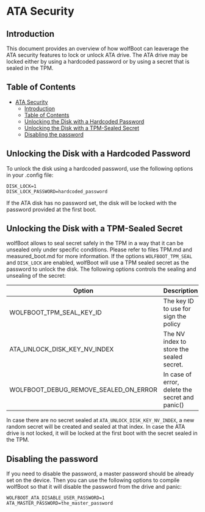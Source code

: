 # ATA Security

## Introduction
This document provides an overview of how wolfBoot can leaverage the ATA security features to lock or unlock ATA drive.
The ATA drive may be locked either by using a hardcoded password or by using a secret that is sealed in the TPM.

## Table of Contents
- [ATA Security](#ata-security)
  - [Introduction](#introduction)
  - [Table of Contents](#table-of-contents)
  - [Unlocking the Disk with a Hardcoded Password](#unlocking-the-disk-with-a-hardcoded-password)
  - [Unlocking the Disk with a TPM-Sealed Secret](#unlocking-the-disk-with-a-tpm-sealed-secret)
  - [Disabling the password](#disabling-the-password)

## Unlocking the Disk with a Hardcoded Password
To unlock the disk using a hardcoded password, use the following options in your .config file:
```
DISK_LOCK=1
DISK_LOCK_PASSWORD=hardcoded_password
```
If the ATA disk has no password set, the disk will be locked with the password provided at the first boot.

## Unlocking the Disk with a TPM-Sealed Secret
wolfBoot allows to seal secret safely in the TPM in a way that it can be unsealed only under specific conditions. Please refer to files TPM.md and measured_boot.md for more information. 
If the options `WOLFBOOT_TPM_SEAL` and `DISK_LOCK` are enabled, wolfBoot will use a TPM sealed secret as the password to unlock the disk. The following options controls the sealing and unsealing of the secret:

| Option | Description |
|--------|-------------|
| WOLFBOOT_TPM_SEAL_KEY_ID| The key ID to use for sign the policy |
| ATA_UNLOCK_DISK_KEY_NV_INDEX | The NV index to store the sealed secret. |
| WOLFBOOT_DEBUG_REMOVE_SEALED_ON_ERROR| In case of error, delete the secret and panic() |

In case there are no secret sealed at `ATA_UNLOCK_DISK_KEY_NV_INDEX`, a new random secret will be created and sealed at that index. 
In case the ATA drive is not locked, it will be locked at the first boot with the secret sealed in the TPM.

## Disabling the password

If you need to disable the password, a master password should be already set on the device. Then you can use the following options to compile wolfBoot so that it will disable the password from the drive and panic:

```
WOLFBOOT_ATA_DISABLE_USER_PASSWORD=1
ATA_MASTER_PASSWORD=the_master_password
``` 


